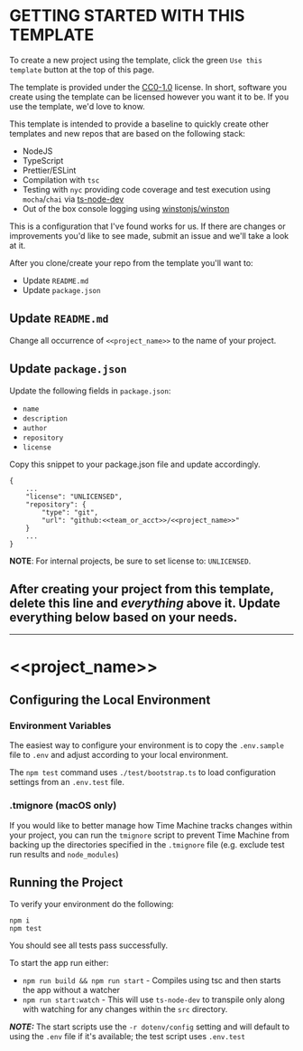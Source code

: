 # GETTING STARTED WITH THIS TEMPLATE
To create a new project using the template, click the green `Use this template` button at the top of this page.

The template is provided under the [CC0-1.0](https://choosealicense.com/licenses/cc0-1.0/) license. In short, software you create using the template can be licensed however you want it to be. If you use the template, we'd love to know.

This template is intended to provide a baseline to quickly create other templates and new repos that are based on the following stack:
* NodeJS
* TypeScript
* Prettier/ESLint
* Compilation with `tsc`
* Testing with `nyc` providing code coverage and test execution using `mocha`/`chai` via [ts-node-dev](https://www.npmjs.com/package/ts-node-dev)
* Out of the box console logging using [winstonjs/winston](https://github.com/winstonjs/winston)

This is a configuration that I've found works for us. If there are changes or improvements you'd like to see made, submit an issue and we'll take a look at it.

After you clone/create your repo from the template you'll want to:
* Update `README.md`
* Update `package.json`

## Update `README.md`
Change all occurrence of `<<project_name>>` to the name of your project.

## Update `package.json`
Update the following fields in `package.json`:

* `name`
* `description`
* `author`
* `repository`
* `license`

Copy this snippet to your package.json file and update accordingly.
```
{
    ...
    "license": "UNLICENSED",
    "repository": {
        "type": "git",
        "url": "github:<<team_or_acct>>/<<project_name>>"
    }
    ...
}
```

**NOTE**: For internal projects, be sure to set license to: `UNLICENSED`.

## After creating your project from this template, delete this line and ***everything*** above it. Update everything below based on your needs.

----

# <<project_name>>
## Configuring the Local Environment

### Environment Variables
The easiest way to configure your environment is to copy the `.env.sample` file to `.env` and adjust according to your local environment.

The `npm test` command uses `./test/bootstrap.ts` to load configuration settings from an `.env.test` file.

### .tmignore (macOS only)
If you would like to better manage how Time Machine tracks changes within your project, you can run the `tmignore` script to prevent Time Machine from
backing up the directories specified in the `.tmignore` file (e.g. exclude test run results and `node_modules`)

## Running the Project
To verify your environment do the following:

```
npm i
npm test
```

You should see all tests pass successfully.

To start the app run either: 

* `npm run build && npm run start` - Compiles using tsc and then starts the app without a watcher 
* `npm run start:watch` - This will use `ts-node-dev` to transpile only along with watching for any changes within the `src` directory. 

***NOTE:*** The start scripts use the `-r dotenv/config` setting and will default to using the `.env` file if it's available; the test script uses `.env.test`

